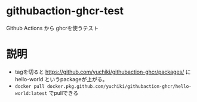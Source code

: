 # githubaction-ghcr-test

Github Actions から ghcrを使うテスト

# 説明

- tagを切ると https://github.com/yuchiki/githubaction-ghcr/packages/ に hello-world というpackageが上がる。
- `docker pull docker.pkg.github.com/yuchiki/githubaction-ghcr/hello-world:latest` でpullできる
